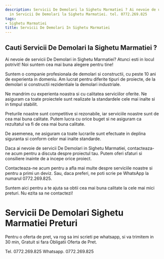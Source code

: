 ```yaml
---
description: Servicii De Demolari la Sighetu Marmatiei ? Ai nevoie de un profesionist
  in Servicii De Demolari la Sighetu Marmatiei. tel. 0772.269.825
tags:
- Sighetu Marmatiei
title: Servicii De Demolari In Sighetu Marmatiei
---
```



## Cauti Servicii De Demolari la Sighetu Marmatiei ?

Ai nevoie de servicii De Demolari in Sighetu Marmatiei? Atunci esti in locul potrivit! Noi suntem cea mai buna alegere pentru tine!

Suntem o companie profesionala de demolari si constructii, cu peste 10 ani de experienta in domeniu. Am lucrat pentru diferite tipuri de proiecte, de la demolari si constructii rezidentiale la demolari industriale.

Ne mandrim cu experienta noastra si cu calitatea serviciilor oferite. Ne asiguram ca toate proiectele sunt realizate la standardele cele mai inalte si in timpul stabilit.

Preturile noastre sunt competitive si rezonabile, iar serviciile noastre sunt de cea mai buna calitate. Putem lucra cu orice buget si ne asiguram ca rezultatul va fi de cea mai buna calitate.

De asemenea, ne asiguram ca toate lucrarile sunt efectuate in deplina siguranta si conform celor mai inalte standarde.

Daca ai nevoie de servicii De Demolari in Sighetu Marmatiei, contacteaza-ne acum pentru a discuta despre proiectul tau. Putem oferi sfaturi si consiliere inainte de a incepe orice proiect.

Contacteaza-ne acum pentru a afla mai multe despre serviciile noastre si pentru a primi un deviz. Sau, daca preferi, ne poti scrie pe WhatsApp la numarul 0772.269.825.

Suntem aici pentru a te ajuta sa obtii cea mai buna calitate la cele mai mici preturi. Nu ezita sa ne contactezi!

# Servicii De Demolari Sighetu Marmatiei Preturi
Pentru o oferta de pret, va rog sa imi scrieti pe whatsapp, si va trimitem in 30 min, Gratuit si fara Obligatii Oferta de Pret.

Tel. 0772.269.825
Whatsapp. 0772.269.825